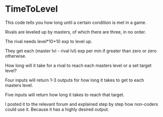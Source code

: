 # TimeToLevel

This code tells you how long until a certain condition is met in a game.

Rivals are leveled up by masters, of which there are three, in no order.

The rival needs level*10+10 exp to level up. 

They get each (master lvl - rival lvl) exp per min if greater than zero or zero otherwise.

How long will it take for a rival to reach each masters level or a set target level?

Four inputs will return 1-3 outputs for how long it takes to get to each masters level.

Five inputs will return how long it takes to reach that target.

I posted it to the relevant forum and explained step by step how non-coders could use it. Because it has a highly desired output. 

